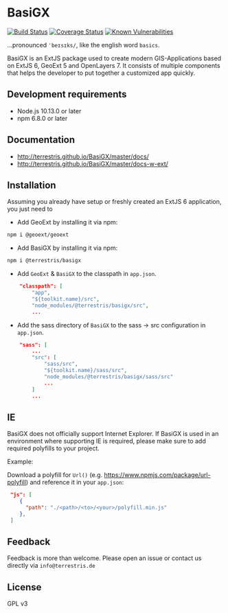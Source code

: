 # BasiGX

[![Build Status](https://travis-ci.org/terrestris/BasiGX.svg?branch=master)](https://travis-ci.org/terrestris/BasiGX) [![Coverage Status](https://coveralls.io/repos/terrestris/BasiGX/badge.svg?branch=master&service=github)](https://coveralls.io/github/terrestris/BasiGX?branch=master) [![Known Vulnerabilities](https://snyk.io/test/github/terrestris/BasiGX/badge.svg?targetFile=package.json)](https://snyk.io/test/github/terrestris/BasiGX?targetFile=package.json)

…pronounced `ˈbeɪsɪks/`, like the english word `basics`.

BasiGX is an ExtJS package used to create modern GIS-Applications based on ExtJS 6, GeoExt 5 and OpenLayers 7.
It consists of multiple components that helps the developer to put together a customized app quickly.

## Development requirements

* Node.js 10.13.0 or later
* npm 6.8.0 or later

## Documentation

* http://terrestris.github.io/BasiGX/master/docs/
* http://terrestris.github.io/BasiGX/master/docs-w-ext/

## Installation

Assuming you already have setup or freshly created an ExtJS 6 application, you just need to

* Add GeoExt by installing it via npm:
```bash
npm i @geoext/geoext
```

* Add BasiGX by installing it via npm:
```bash
npm i @terrestris/basigx
```

* Add `GeoExt` & `BasiGX` to the classpath in `app.json`.
```json
    "classpath": [
        "app",
        "${toolkit.name}/src",
        "node_modules/@terrestris/basigx/src",
        ...
```

* Add the sass directory of `BasiGX` to the sass -> src configuration in `app.json`.
```json
    "sass": [
        ...
        "src": [
            "sass/src",
            "${toolkit.name}/sass/src",
            "node_modules/@terrestris/basigx/sass/src"
            ...
        ]
        ...
```

## IE

BasiGX does not officially support Internet Explorer. If BasiGX is used in an environment where supporting IE is required,
please make sure to add required polyfills to your project.

Example:

Download a polyfill for `Url()` (e.g. https://www.npmjs.com/package/url-polyfill) and reference it in your `app.json`:

```json
 "js": [
    {
      "path": "./<path>/<to>/<your>/polyfill.min.js"
    },
 ]
```

## Feedback

Feedback is more than welcome. Please open an issue or contact us directly via `info@terrestris.de`

## License

GPL v3
